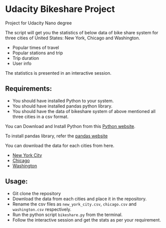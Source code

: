 # Udacity Bikeshare Project
Project for Udacity Nano degree

The script will get you the statistics of below data of bike share system for three cities of United States: New York, Chicago and Washington.

- Popular times of travel
- Popular stations and trip
- Trip duration
- User info

The statistics is presented in an interactive session.

## Requirements:

- You should have installed Python to your system.
- You should have installed pandas python library.
- You should have the data of bikeshare system of above mentioned all three cities in a csv format.

You can Download and Install Python from this [Python website](https://www.python.org/downloads/).

To install pandas library, refer the [pandas website](https://pandas.pydata.org/pandas-docs/stable/install.html)

You can download the data for each cities from here.
- [New York City](https://www.citibikenyc.com/system-data)
- [Chicago](https://www.divvybikes.com/system-data)
- [Washington](https://www.capitalbikeshare.com/system-data)

## Usage:

- Git clone the repository
- Download the data from each cities and place it in the repository.
- Rename the csv files as `new_york_city.csv`, `chicago.csv` and `washington.csv` respectively.
- Run the python script `bikeshare.py` from the terminal.
- Follow the interactive session and get the stats as per your requirement.


